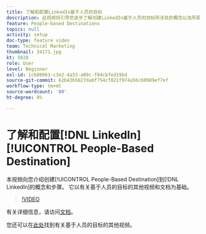 ```yaml
---
title: 了解和配置LinkedIn基于人员的目标
description: 此视频将引导您逐步了解创建LinkedIn基于人员的目标所涉及的概念以及所需执行的步骤。 它以有关基于人员的目标的其他视频和文档为基础。
feature: People-based Destinations
topics: null
activity: setup
doc-type: feature video
team: Technical Marketing
thumbnail: 34171.jpg
kt: 5028
role: User
level: Beginner
exl-id: 1cb80961-c3e2-4a33-a09c-f84cbfed19bd
source-git-commit: 62b43b5627dabf754cf821f974a56c60989ef7ef
workflow-type: tm+mt
source-wordcount: '80'
ht-degree: 0%

---
```


# 了解和配置[!DNL LinkedIn] [!UICONTROL People-Based Destination]

本视频向您介绍创建[!UICONTROL People-Based Destination]到[!DNL LinkedIn]的概念和步骤。 它以有关基于人员的目标的其他视频和文档为基础。

>[!VIDEO](https://video.tv.adobe.com/v/34171/?quality=12)

有关详细信息，请访问[文档](https://experienceleague.adobe.com/docs/audience-manager/user-guide/features/destinations/people-based/people-based-destinations-overview.html)。

您还可以在[此处](https://adobe.ly/aamlearnpbd)找到有关基于人员的目标的其他视频。
